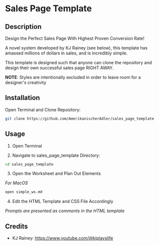 # Sales Page Template

## Description

Design the Perfect Sales Page With Highest Proven Conversion Rate!

A novel system developed by KJ Rainey (see below), this template has amassed millions
of dollars in sales, and is incredibly simple. 

This template is designed such that anyone can clone the repository and design their
own successful sales page RIGHT AWAY. 

**NOTE**: Styles are intentionally excluded in order to leave room for a designer's creativity

## Installation

Open Terminal and Clone Repository:

```bash
git clone https://github.com/AmerikanischerAdler/sales_page_template
```

## Usage

1) Open Terminal

2) Navigate to sales_page_template Directory:

```bash
cd sales_page_template
```

3) Open the Worksheet and Plan Out Elements

*For MacOS*

```bash
open simple_ws.md 
```

4) Edit the HTML Template and CSS File Accordingly

*Prompts are presented as comments in the HTML template*

## Credits

* KJ Rainey: https://www.youtube.com/@kjplayslife

